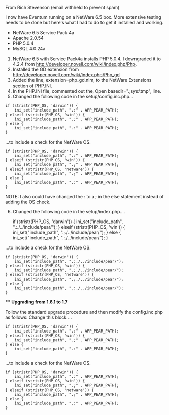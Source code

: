 From Rich Stevenson (email withheld to prevent spam)

I now have Eventum running on a NetWare 6.5 box. More extensive testing needs to be done but here's what I had to do to get it installed and working.

-   NetWare 6.5 Service Pack 4a
-   Apache 2.0.54
-   PHP 5.0.4
-   MySQL 4.0.24a

1.  NetWare 6.5 with Service Pack4a installs PHP 5.0.4. I downgraded it to 4.2.4 from <http://developer.novell.com/wiki/index.php/Php>.
2.  Installed the GD extension from <http://developer.novell.com/wiki/index.php/Php_gd>
3.  Added the line, extension=php_gd.nlm, to the NetWare Extensions section of PHP.INI.
4.  In the PHP.INI file, commented out the, Open basedir=".;sys:\\tmp", line.
5.  Changed the following code in the setup/config.inc.php...

<!-- -->

    if (stristr(PHP_OS, 'darwin')) {
        ini_set("include_path", ".:" . APP_PEAR_PATH);
    } elseif (stristr(PHP_OS, 'win')) {
        ini_set("include_path", ".;" . APP_PEAR_PATH);
    } else {
        ini_set("include_path", ".:" . APP_PEAR_PATH);
    }

...to include a check for the NetWare OS.

    if (stristr(PHP_OS, 'darwin')) {
        ini_set("include_path", ".:" . APP_PEAR_PATH);
    } elseif (stristr(PHP_OS, 'win')) {
        ini_set("include_path", ".;" . APP_PEAR_PATH);
    } elseif (stristr(PHP_OS, 'netware')) {
        ini_set("include_path", ".;" . APP_PEAR_PATH);
    } else {
        ini_set("include_path", ".:" . APP_PEAR_PATH);
    }

NOTE: I also could have changed the : to a ; in the else statement instead of adding the OS check.

6. Changed the following code in the setup/index.php....

    if (stristr(PHP_OS, 'darwin')) {
    ini_set("include_path", ".:./../include/pear/");
    } elseif (stristr(PHP_OS, 'win')) {
    ini_set("include_path", ".;./../include/pear/");
    } else {
    ini_set("include_path", ".:./../include/pear/");
    }

...to include a check for the NetWare OS.

    if (stristr(PHP_OS, 'darwin')) {
        ini_set("include_path", ".:./../include/pear/");
    } elseif (stristr(PHP_OS, 'win')) {
        ini_set("include_path", ".;./../include/pear/");
    } elseif (stristr(PHP_OS, 'netware')) {
        ini_set("include_path", ".;./../include/pear/");
    } else {
        ini_set("include_path", ".:./../include/pear/");
    }

**\*\* Upgrading from 1.6.1 to 1.7**

Follow the standard upgrade procedure and then modify the config.inc.php as follows: Change this block....

    if (stristr(PHP_OS, 'darwin')) {
        ini_set("include_path", ".:" . APP_PEAR_PATH);
    } elseif (stristr(PHP_OS, 'win')) {
        ini_set("include_path", ".;" . APP_PEAR_PATH);
    } else {
        ini_set("include_path", ".:" . APP_PEAR_PATH);
    }

...to include a check for the NetWare OS.

    if (stristr(PHP_OS, 'darwin')) {
        ini_set("include_path", ".:" . APP_PEAR_PATH);
    } elseif (stristr(PHP_OS, 'win')) {
        ini_set("include_path", ".;" . APP_PEAR_PATH);
    } elseif (stristr(PHP_OS, 'netware')) {
        ini_set("include_path", ".;" . APP_PEAR_PATH);
    } else {
        ini_set("include_path", ".:" . APP_PEAR_PATH);
    }
